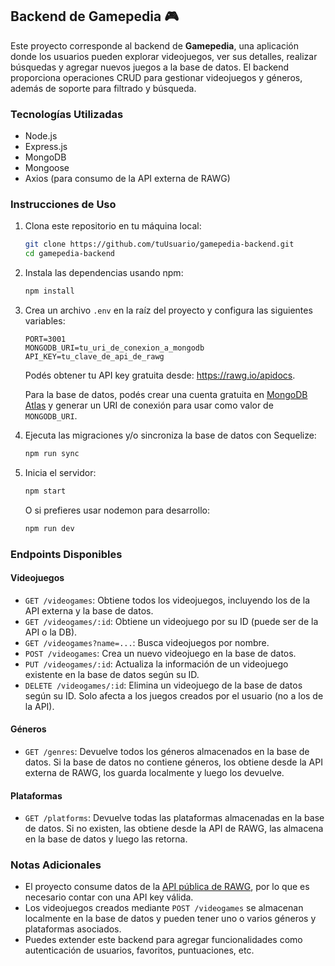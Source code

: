 ## Backend de Gamepedia 🎮

Este proyecto corresponde al backend de **Gamepedia**, una aplicación donde los usuarios pueden explorar videojuegos, ver sus detalles, realizar búsquedas y agregar nuevos juegos a la base de datos. El backend proporciona operaciones CRUD para gestionar videojuegos y géneros, además de soporte para filtrado y búsqueda.

### Tecnologías Utilizadas

- Node.js
- Express.js
- MongoDB
- Mongoose
- Axios (para consumo de la API externa de RAWG)

### Instrucciones de Uso

1. Clona este repositorio en tu máquina local:

   ```bash
   git clone https://github.com/tuUsuario/gamepedia-backend.git
   cd gamepedia-backend
   ```

2. Instala las dependencias usando npm:

   ```bash
   npm install
   ```

3. Crea un archivo `.env` en la raíz del proyecto y configura las siguientes variables:

   ```env
   PORT=3001
   MONGODB_URI=tu_uri_de_conexion_a_mongodb
   API_KEY=tu_clave_de_api_de_rawg
   ```

   Podés obtener tu API key gratuita desde: https://rawg.io/apidocs.

   Para la base de datos, podés crear una cuenta gratuita en [MongoDB Atlas](https://www.mongodb.com/products/platform/atlas-database) y generar un URI de conexión para usar como valor de `MONGODB_URI`.

4. Ejecuta las migraciones y/o sincroniza la base de datos con Sequelize:

   ```bash
   npm run sync
   ```

5. Inicia el servidor:

   ```bash
   npm start
   ```

   O si prefieres usar nodemon para desarrollo:

   ```bash
   npm run dev
   ```

### Endpoints Disponibles

#### Videojuegos

- `GET /videogames`: Obtiene todos los videojuegos, incluyendo los de la API externa y la base de datos.
- `GET /videogames/:id`: Obtiene un videojuego por su ID (puede ser de la API o la DB).
- `GET /videogames?name=...`: Busca videojuegos por nombre.
- `POST /videogames`: Crea un nuevo videojuego en la base de datos.
- `PUT /videogames/:id`: Actualiza la información de un videojuego existente en la base de datos según su ID.
- `DELETE /videogames/:id`: Elimina un videojuego de la base de datos según su ID. Solo afecta a los juegos creados por el usuario (no a los de la API).

#### Géneros

- `GET /genres`: Devuelve todos los géneros almacenados en la base de datos.
Si la base de datos no contiene géneros, los obtiene desde la API externa de RAWG, los guarda localmente y luego los devuelve.

#### Plataformas

- `GET /platforms`: Devuelve todas las plataformas almacenadas en la base de datos.
Si no existen, las obtiene desde la API de RAWG, las almacena en la base de datos y luego las retorna.

### Notas Adicionales

- El proyecto consume datos de la [API pública de RAWG](https://rawg.io/apidocs), por lo que es necesario contar con una API key válida.
- Los videojuegos creados mediante `POST /videogames` se almacenan localmente en la base de datos y pueden tener uno o varios géneros y plataformas asociados.
- Puedes extender este backend para agregar funcionalidades como autenticación de usuarios, favoritos, puntuaciones, etc.
